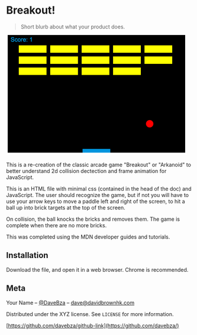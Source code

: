# Breakout!
> Short blurb about what your product does.

![](images/readmePreview.png)

This is a re-creation of the classic arcade game "Breakout" or "Arkanoid" to better understand 2d collision dectection and frame animation for JavaScript.

This is an HTML file with minimal css (contained in the head of the doc) and JavaScript. The user should recognize the game, but if not you will have to use your arrow keys to move a paddle left and right of the screen, to hit a ball up into brick targets at the top of the screen.

On collision, the ball knocks the bricks and removes them. The game is complete when there are no more bricks.

This was completed using the MDN developer guides and tutorials.

## Installation

Download the file, and open it in a web browser. Chrome is recommended.

## Meta

Your Name – [@DaveBza](https://twitter.com/DaveBza) – dave@davidbrownhk.com

Distributed under the XYZ license. See ``LICENSE`` for more information.

[https://github.com/davebza/github-link](https://github.com/davebza/)
